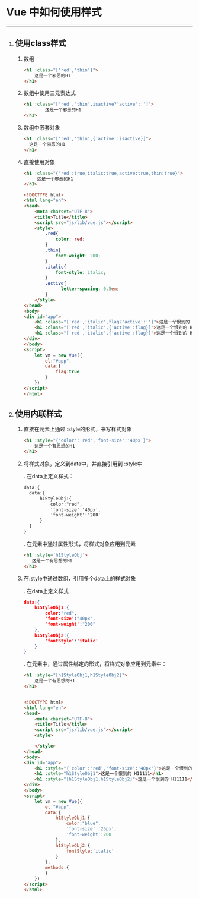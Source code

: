 # Vue 中如何使用样式

---

1. ## 使用class样式

   1. 数组

      ```html
      <h1 :class="['red','thin']">
          这是一个邪恶的H1
      </h1>
      ```

   2. 数组中使用三元表达式

      ```html
      <h1 :class="['red','thin',isactive?'active':'']">
              这是一个邪恶的H1
      </h1>	
      ```

   3. 数组中嵌套对象

      ~~~html
      <h1 :class="['red','thin',{'active':isactive}]">
        这是一个邪恶的H1
      </h1>
      ~~~

   4. 直接使用对象

      ~~~html
      <h1 :class="{'red':true,italic:true,active:true,thin:true}">
           这是一个邪恶的H1
      </h1>
      ~~~

      ~~~html
      <!DOCTYPE html>
      <html lang="en">
      <head>
          <meta charset="UTF-8">
          <title>Title</title>
          <script src="js/lib/vue.js"></script>
          <style>
              .red{
                  color: red;
              }
              .thin{
                  font-weight: 200;
              }
              .italic{
                  font-style: italic;
              }
              .active{
                    letter-spacing: 0.5em;
              }
          </style>
      </head>
      <body>
      <div id="app">
          <h1 :class="['red','italic',flag?'active':'']">这是一个恨到的 H1</h1>
          <h1 :class="['red','italic',{'active':flag}]">这是一个恨到的 H1</h1>
          <h1 :class="['red','italic',{'active':flag}]">这是一个恨到的 H1</h1>
      </div>
      </body>
      <script>
          let vm = new Vue({
              el:"#app",
              data:{
                  flag:true
              }
          })
      </script>
      </html>
      ~~~

      

2. ## 使用内联样式

   1. 直接在元素上通过 :style的形式，书写样式对象

      ```html
      <h1 :style="{'color':'red','font-size':'40px'}">
          这是一个有思想的H1
      </h1>	
      ```

      

   2. 将样式对象，定义到data中，并直接引用到 :style中

      . 在data上定义样式：

      ~~~html
      data:{
      	data:{
      		h1StyleObj:{
      			color:"red",
      			'font-size':'40px',
      			'font-weight':'200'
      		}
      	}
      }
      ~~~

      . 在元素中通过属性形式，将样式对象应用到元素

      ~~~html
      <h1 :style='h1StyleObj'>
         这是一个有思想的H1
      </h1>
      ~~~

      

   3. 在:style中通过数组，引用多个data上的样式对象

      . 在data上定义样式

      ~~~json
      data:{
          h1StyleObj1:{
              color:"red",
              'font-size':"40px",
              'font-weight':"200"
          },
          h1StyleObj2:{
              'fontStyle':'italic'
          }
      }
      ~~~

      . 在元素中，通过属性绑定的形式，将样式对象应用到元素中：

      ```html
      <h1 :style="[h1StyleObj1,h1StyleObj2]">
          这是一个有思想的H1
      </h1>	
      ```

      ~~~html
      
      <!DOCTYPE html>
      <html lang="en">
      <head>
          <meta charset="UTF-8">
          <title>Title</title>
          <script src="js/lib/vue.js"></script>
          <style>
      
          </style>
      </head>
      <body>
      <div id="app">
          <h1 :style="{'color':'red','font-size':'40px'}">这是一个恨到的 H1</h1>
          <h1 :style="h1StyleObj1">这是一个恨到的 H11111</h1>
          <h1 :style="[h1StyleObj1,h1StyleObj2]">这是一个恨到的 H11111</h1>
      </div>
      </body>
      <script>
          let vm = new Vue({
              el:"#app",
              data:{
                  h1StyleObj1:{
                      color:"blue",
                      'font-size':'25px',
                      'font-weight':200
                  },
                  h1StyleObj2:{
                      fontStyle:'italic'
                  }
              },
              methods:{
              }
          })
      </script>
      </html>
      ~~~

      


